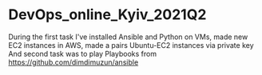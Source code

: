 # DevOps_online_Kyiv_2021Q2
During the first task I've installed Ansible and Python on VMs, made new EC2 instances in AWS, made a pairs Ubuntu-EC2 instances via private key
And second task was to play Playbooks from https://github.com/dimdimuzun/ansible
